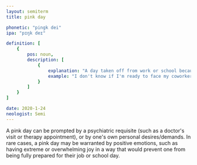 ```yaml
---
layout: semiterm
title: pink day

phonetic: "pingk dei"
ipa: "pɪŋk deɪ"

definition: [
	{
		pos: noun,
		description: [
			{
				explanation: "A day taken off from work or school because of mental health.",
				example: "I don't know if I'm ready to face my coworkers. Maybe I'll take a pink day."
			}
		]
	}
]

date: 2020-1-24
neologist: Semi
---
```


A pink day can be prompted by a psychiatric requisite (such as a doctor's visit or therapy appointment), or by one's own personal desires/demands. In rare cases, a pink day may be warranted by positive emotions, such as having extreme or overwhelming joy in a way that would prevent one from being fully prepared for their job or school day.